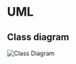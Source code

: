 UML
===
[comment]: # ( Taken from: https://stackoverflow.com/a/32771815/1474291 )

Class diagram
---
![Class Diagram](http://www.plantuml.com/plantuml/proxy?src=https://raw.githubusercontent.com/Viessel/integrador-backend_i/main/UML/classDiagram.org) 
